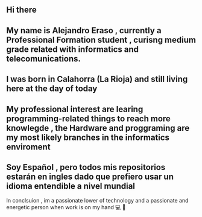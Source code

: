 Hi there 
--
My name is Alejandro Eraso , currently a Professional Formation student , curisng medium grade related with informatics and telecomunications. 
--
I was born in Calahorra (La Rioja) and still living here at the day of today
--
My professional interest are learing programming-related things to reach more knowlegde , the Hardware and proggraming are my most likely branches in the informatics enviroment 
--
Soy Español , pero todos mis repositorios estarán en ingles dado que prefiero usar un idioma entendible a nivel mundial
--
In conclsuion , im a passionate lower of technology and a passionate and energetic person when work is on my hand 
💻 🔌
